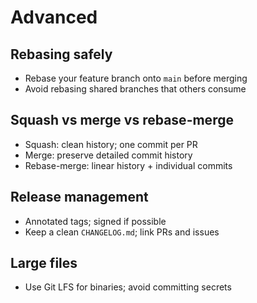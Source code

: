 # Advanced

## Rebasing safely
- Rebase your feature branch onto `main` before merging
- Avoid rebasing shared branches that others consume

## Squash vs merge vs rebase-merge
- Squash: clean history; one commit per PR
- Merge: preserve detailed commit history
- Rebase-merge: linear history + individual commits

## Release management
- Annotated tags; signed if possible
- Keep a clean `CHANGELOG.md`; link PRs and issues

## Large files
- Use Git LFS for binaries; avoid committing secrets
